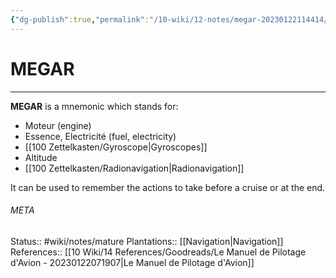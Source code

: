 ```yaml
---
{"dg-publish":true,"permalink":"/10-wiki/12-notes/megar-20230122114414/"}
---
```


# MEGAR
---
**MEGAR** is a mnemonic which stands for:
- Moteur (engine)
- Essence, Electricité (fuel, electricity)
- [[100 Zettelkasten/Gyroscope\|Gyroscopes]]
- Altitude
- [[100 Zettelkasten/Radionavigation\|Radionavigation]]

It can be used to remember the actions to take before a cruise or at the end.



###### META
Status:: #wiki/notes/mature 
Plantations:: [[Navigation\|Navigation]]
References:: [[10 Wiki/14 References/Goodreads/Le Manuel de Pilotage d'Avion - 20230122071907\|Le Manuel de Pilotage d'Avion]]
